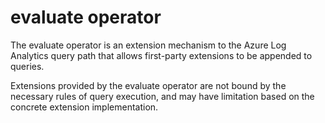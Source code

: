 # evaluate operator

The evaluate operator is an extension mechanism to the Azure Log Analytics query path that
allows first-party extensions to be appended to queries.

Extensions provided by the evaluate operator are not bound by the necessary
rules of query execution, and may have limitation based on the concrete extension implementation. 


